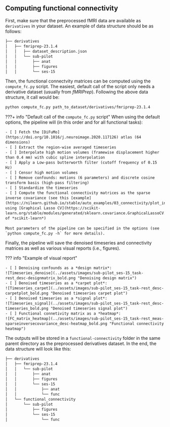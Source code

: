 ## Computing functional connectivity
First, make sure that the preprocessed fMRI data are available as `derivatives` in your dataset.
An example of data structure should be as follows:
```
├── derivatives
│   ├── fmriprep-23.1.4
│   │   ├── dataset_description.json
│   │   └── sub-pilot
│   │       ├── anat
│   │       ├── figures
│   │       └── ses-15
```

Then, the functional connectvity matrices can be computed using the `compute_fc.py` script.
The easiest, default call of the script only needs a derivative dataset (usually from *fMRIPrep*).
Following the above data structure, it call would be:
``` bash
python compute_fc.py path_to_dataset/derivatives/fmriprep-23.1.4
```

???+ info "Default call of the `compute_fc.py` script"
    When using the default options, the pipeline will (in this order and for all functional tasks):
    
    - [ ] Fetch the [DiFuMo](https://doi.org/10.1016/j.neuroimage.2020.117126) atlas (64 dimensions)
    - [ ] Extract the region-wise averaged timeseries
    - [ ] Interpolate high motion volumes (framewise displacement higher than 0.4 mm) with cubic spline interpolation
    - [ ] Apply a Low-pass butterworth filter (cutoff frequency of 0.15 Hz)
    - [ ] Censor high motion volumes
    - [ ] Remove confounds: motions (6 parameters) and discrete cosine transform basis (high-pass filtering)
    - [ ] Standardize the timeseries
    - [ ] Compute the functional connectivity matrices as the sparse inverse covariance (see this [example](https://nilearn.github.io/stable/auto_examples/03_connectivity/plot_inverse_covariance_connectome.html), using [Graphical Lasso CV](https://scikit-learn.org/stable/modules/generated/sklearn.covariance.GraphicalLassoCV.html#sklearn.covariance.GraphicalLassoCV) of *scikit-learn*)

    Most parameters of the pipeline can be specified in the options (see `python compute_fc.py -h` for more details).

Finally, the pipeline will save the denoised timeseries and connectivity matrices as well as various visual reports (i.e., figures).

??? info "Example of visual report"
    
    - [ ] Denoising confounds as a *design matrix*:
    ![Timeseries_denoise](../assets/images/sub-pilot_ses-15_task-rest_desc-designmatrix_bold.png "Denoising design matrix")
    - [ ] Denoised timeseries as a *carpet plot*:
    ![Timeseries_carpet](../assets/images/sub-pilot_ses-15_task-rest_desc-carpetplot_bold.png "Denoised timeseries carpet plot")
    - [ ] Denoised timeseries as a *signal plot*:
    ![Timeseries_signal](../assets/images/sub-pilot_ses-15_task-rest_desc-timeseries_bold.png "Denoised timeseries signal plot")
    - [ ] Functional connetivity matrix as a *heatmap*:
    ![FC_matrix_heatmap](../assets/images/sub-pilot_ses-15_task-rest_meas-sparseinversecovariance_desc-heatmap_bold.png "Functional connectivity heatmap")

The outputs will be stored in a `functional-connectivity` folder in the same parent directory as the preprocessed derivatives dataset.
In the end, the data structure will look like this:
```
├── derivatives
│   ├── fmriprep-23.1.4
│   │   └── sub-pilot
│   │       ├── anat
│   │       ├── figures
│   │       └── ses-15
│   │           ├── anat
│   │           └── func
│   └── functional_connectivity
│       └── sub-pilot
│           ├── figures
│           └── ses-15
│               └── func
```